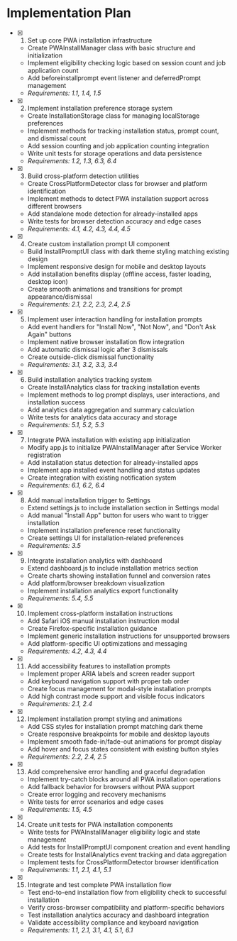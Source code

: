 # Implementation Plan

- [x] 1. Set up core PWA installation infrastructure
  - Create PWAInstallManager class with basic structure and initialization
  - Implement eligibility checking logic based on session count and job application count
  - Add beforeinstallprompt event listener and deferredPrompt management
  - _Requirements: 1.1, 1.4, 1.5_

- [x] 2. Implement installation preference storage system
  - Create InstallationStorage class for managing localStorage preferences
  - Implement methods for tracking installation status, prompt count, and dismissal count
  - Add session counting and job application counting integration
  - Write unit tests for storage operations and data persistence
  - _Requirements: 1.2, 1.3, 6.3, 6.4_

- [x] 3. Build cross-platform detection utilities
  - Create CrossPlatformDetector class for browser and platform identification
  - Implement methods to detect PWA installation support across different browsers
  - Add standalone mode detection for already-installed apps
  - Write tests for browser detection accuracy and edge cases
  - _Requirements: 4.1, 4.2, 4.3, 4.4, 4.5_

- [x] 4. Create custom installation prompt UI component
  - Build InstallPromptUI class with dark theme styling matching existing design
  - Implement responsive design for mobile and desktop layouts
  - Add installation benefits display (offline access, faster loading, desktop icon)
  - Create smooth animations and transitions for prompt appearance/dismissal
  - _Requirements: 2.1, 2.2, 2.3, 2.4, 2.5_

- [x] 5. Implement user interaction handling for installation prompts
  - Add event handlers for "Install Now", "Not Now", and "Don't Ask Again" buttons
  - Implement native browser installation flow integration
  - Add automatic dismissal logic after 3 dismissals
  - Create outside-click dismissal functionality
  - _Requirements: 3.1, 3.2, 3.3, 3.4_

- [x] 6. Build installation analytics tracking system
  - Create InstallAnalytics class for tracking installation events
  - Implement methods to log prompt displays, user interactions, and installation success
  - Add analytics data aggregation and summary calculation
  - Write tests for analytics data accuracy and storage
  - _Requirements: 5.1, 5.2, 5.3_

- [x] 7. Integrate PWA installation with existing app initialization
  - Modify app.js to initialize PWAInstallManager after Service Worker registration
  - Add installation status detection for already-installed apps
  - Implement app installed event handling and status updates
  - Create integration with existing notification system
  - _Requirements: 6.1, 6.2, 6.4_

- [x] 8. Add manual installation trigger to Settings
  - Extend settings.js to include installation section in Settings modal
  - Add manual "Install App" button for users who want to trigger installation
  - Implement installation preference reset functionality
  - Create settings UI for installation-related preferences
  - _Requirements: 3.5_

- [x] 9. Integrate installation analytics with dashboard
  - Extend dashboard.js to include installation metrics section
  - Create charts showing installation funnel and conversion rates
  - Add platform/browser breakdown visualization
  - Implement installation analytics export functionality
  - _Requirements: 5.4, 5.5_

- [x] 10. Implement cross-platform installation instructions
  - Add Safari iOS manual installation instruction modal
  - Create Firefox-specific installation guidance
  - Implement generic installation instructions for unsupported browsers
  - Add platform-specific UI optimizations and messaging
  - _Requirements: 4.2, 4.3, 4.4_

- [x] 11. Add accessibility features to installation prompts
  - Implement proper ARIA labels and screen reader support
  - Add keyboard navigation support with proper tab order
  - Create focus management for modal-style installation prompts
  - Add high contrast mode support and visible focus indicators
  - _Requirements: 2.1, 2.4_

- [x] 12. Implement installation prompt styling and animations
  - Add CSS styles for installation prompt matching dark theme
  - Create responsive breakpoints for mobile and desktop layouts
  - Implement smooth fade-in/fade-out animations for prompt display
  - Add hover and focus states consistent with existing button styles
  - _Requirements: 2.2, 2.4, 2.5_

- [x] 13. Add comprehensive error handling and graceful degradation
  - Implement try-catch blocks around all PWA installation operations
  - Add fallback behavior for browsers without PWA support
  - Create error logging and recovery mechanisms
  - Write tests for error scenarios and edge cases
  - _Requirements: 1.5, 4.5_

- [x] 14. Create unit tests for PWA installation components
  - Write tests for PWAInstallManager eligibility logic and state management
  - Add tests for InstallPromptUI component creation and event handling
  - Create tests for InstallAnalytics event tracking and data aggregation
  - Implement tests for CrossPlatformDetector browser identification
  - _Requirements: 1.1, 2.1, 4.1, 5.1_

- [x] 15. Integrate and test complete PWA installation flow
  - Test end-to-end installation flow from eligibility check to successful installation
  - Verify cross-browser compatibility and platform-specific behaviors
  - Test installation analytics accuracy and dashboard integration
  - Validate accessibility compliance and keyboard navigation
  - _Requirements: 1.1, 2.1, 3.1, 4.1, 5.1, 6.1_